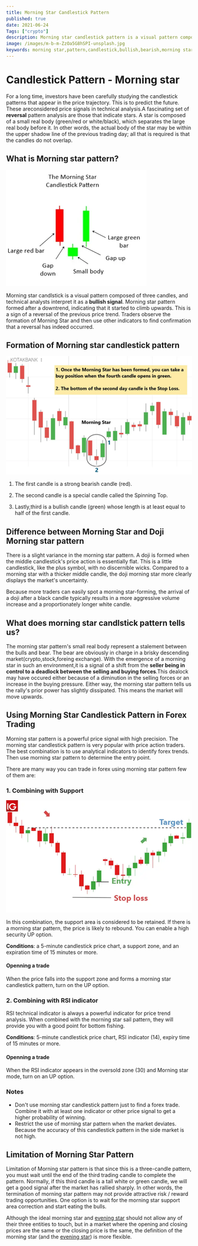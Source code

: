 ```yaml
---
title: Morning Star Candlestick Pattern
published: true
date: 2021-06-24
Tags: ["crypto"]
description: Morning star candlestick pattern is a visual pattern composed of three candles, and technical analysts interpret it as a bullish signal. This is a sign of a reversal of the previous price trend.
image: /images/m-b-m-ZzOa5G8hSPI-unsplash.jpg
keywords: morning star,pattern,candlestick,bullish,bearish,morning star doji,forex
---
```


# Candlestick Pattern - Morning star

For a long time, investors have been carefully studying the candlestick patterns that appear in the price trajectory. This is to predict the future. These areconsidered price signals in technical analysis.A fascinating set of **reversal** pattern analysis are those that indicate stars. A star is composed of a small real body (green/red or white/black), which separates the large real body before it. In other words, the actual body of the star may be within the upper shadow line of the previous trading day; all that is required is that the candles do not overlap.

## What is Morning star pattern?

![Morning Star Pattern](./morningstar.webp "source dstockmarket")

Morning star candlstick is a visual pattern composed of three candles, and technical analysts interpret it as a **bullish signal**. Morning star pattern formed after a downtrend, indicating that it started to climb upwards. This is a sign of a reversal of the previous price trend. Traders observe the formation of Morning Star and then use other indicators to find confirmation that a reversal has indeed occurred.

## Formation of Morning star candlestick pattern

![Morning Star Indicator](./morningstartanalysis.webp)

1. The first candle is a strong bearish candle (red).

2. The second candle is a special candle called the Spinning Top.

3. Lastly,third is a bullish candle (green) whose length is at least equal to half of the first candle.

## Difference between Morning Star and Doji Morning star pattern

There is a slight variance in the morning star pattern. A doji is formed when the middle candlestick's price action is essentially flat. This is a little candlestick, like the plus symbol, with no discernible wicks. Compared to a morning star with a thicker middle candle, the doji morning star more clearly displays the market's uncertainty.

Because more traders can easily spot a morning star-forming, the arrival of a doji after a black candle typically results in a more aggressive volume increase and a proportionately longer white candle.

## What does morning star candlstick pattern tells us?

The morning star pattern's small real body represent a stalement between the bulls and bear. The bear are obviously in charge in a brisky descending market(crypto,stock,foreing exchange). With the emergence of a morning star in such an environment,it is a signal of a shift from the **seller being in control to a deadlock between the selling and buying forces**.This dealock may have occured either because of a diminution in the selling forces or an increase in the buying pressure. Either way, the morning star pattern tells us the rally's prior power has slightly dissipated. This means the market will move upwards.

## Using Morning Star Candlestick Pattern in Forex Trading

Morning star pattern is a powerful price signal with high precision. The morning star candlestick pattern is very popular with price action traders. The best combination is to use analytical indicators to identify forex trends. Then use morning star pattern to determine the entry point.

There are many way you can trade in forex using morning star pattern few of them are:

### 1. Combining with Support

![Morning Star Trading](./morning-start-trading.webp "source IG")

In this combination, the support area is considered to be retained. If there is a morning star pattern, the price is likely to rebound. You can enable a high security UP option.

**Conditions**: a 5-minute candlestick price chart, a support zone, and an expiration time of 15 minutes or more.

#### Openning a trade

When the price falls into the support zone and forms a morning star candlestick pattern, turn on the UP option.

### 2. Combining with RSI indicator

RSI technical indicator is always a powerful indicator for price trend analysis. When combined with the morning star sail pattern, they will provide you with a good point for bottom fishing.

**Conditions**: 5-minute candlestick price chart, RSI indicator (14), expiry time of 15 minutes or more.

#### Openning a trade

When the RSI indicator appears in the oversold zone (30) and Morning star mode, turn on an UP option.

### Notes

- Don't use morning star candlestick pattern just to find a forex trade. Combine it with at least one indicator or other price signal to get a higher probability of winning.
- Restrict the use of morning star pattern  when the market deviates. Because the accuracy of this candlestick pattern in the side market is not high.

## Limitation of Morning Star Pattern

Limitation of Morning star pattern is that since this is a three-candle pattern, you must wait until the end of the third trading candle to complete the pattern. Normally, if this third candle is a tall white or green candle, we will get a good signal after the market has rallied sharply. In other words, the termination of morning star pattern may not provide attractive risk / reward trading opportunities. One option is to wait for the morning star support area correction and start eating the bulls.

Although the ideal morning star and [evening star](https://anothertechs.com/crypto/evening-star/) should not allow any of their three entities to touch, but in a market where the opening and closing prices are the same or the closing price is the same, the definition of the morning star (and the [evening star](https://anothertechs.com/crypto/evening-star/)) is more flexible.
